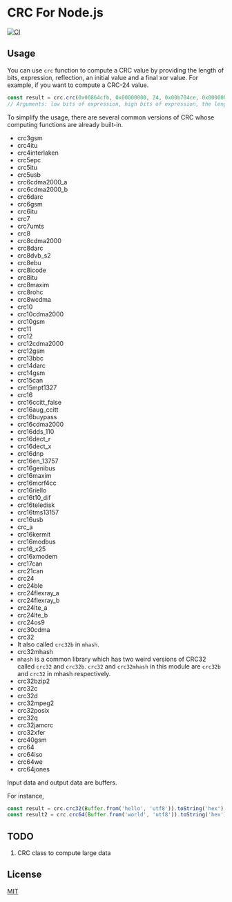 CRC For Node.js
=================================

[![CI](https://github.com/magiclen/node-crc/actions/workflows/ci.yml/badge.svg)](https://github.com/magiclen/node-crc/actions/workflows/ci.yml)

## Usage

You can use `crc` function to compute a CRC value by providing the length of bits, expression, reflection, an initial value and a final xor value. For example, if you want to compute a CRC-24 value.

```javascript
const result = crc.crc(0x00864cfb, 0x00000000, 24, 0x00b704ce, 0x00000000, 0x00000000, 0x00000000, false, Buffer.from('hello', 'utf8')).toString('hex');
// Arguments: low bits of expression, high bits of expression, the length of bits, low bits of the initial value, high bits of the initial value, low bits of the final xor value, high bits of the final xor value, reflection, the source data buffer
```

To simplify the usage, there are several common versions of CRC whose computing functions are already built-in.

* crc3gsm
* crc4itu
* crc4interlaken
* crc5epc
* crc5itu
* crc5usb
* crc6cdma2000_a
* crc6cdma2000_b
* crc6darc
* crc6gsm
* crc6itu
* crc7
* crc7umts
* crc8
* crc8cdma2000
* crc8darc
* crc8dvb_s2
* crc8ebu
* crc8icode
* crc8itu
* crc8maxim
* crc8rohc
* crc8wcdma
* crc10
* crc10cdma2000
* crc10gsm
* crc11
* crc12
* crc12cdma2000
* crc12gsm
* crc13bbc
* crc14darc
* crc14gsm
* crc15can
* crc15mpt1327
* crc16
* crc16ccitt_false
* crc16aug_ccitt
* crc16buypass
* crc16cdma2000
* crc16dds_110
* crc16dect_r
* crc16dect_x
* crc16dnp
* crc16en_13757
* crc16genibus
* crc16maxim
* crc16mcrf4cc
* crc16riello
* crc16t10_dif
* crc16teledisk
* crc16tms13157
* crc16usb
* crc_a
* crc16kermit
* crc16modbus
* crc16_x25
* crc16xmodem
* crc17can
* crc21can
* crc24
* crc24ble
* crc24flexray_a
* crc24flexray_b
* crc24lte_a
* crc24lte_b
* crc24os9
* crc30cdma
* crc32
* It also called `crc32b` in `mhash`.
* crc32mhash
* `mhash` is a common library which has two weird versions of CRC32 called `crc32` and `crc32b`. `crc32` and `crc32mhash` in this module are `crc32b` and `crc32` in mhash respectively.
* crc32bzip2
* crc32c
* crc32d
* crc32mpeg2
* crc32posix
* crc32q
* crc32jamcrc
* crc32xfer
* crc40gsm
* crc64
* crc64iso
* crc64we
* crc64jones

Input data and output data are buffers.

For instance,

```javascript
const result = crc.crc32(Buffer.from('hello', 'utf8')).toString('hex');
const result2 = crc.crc64(Buffer.from('world', 'utf8')).toString('hex');
```

## TODO

1. CRC class to compute large data

## License

[MIT](LICENSE)
